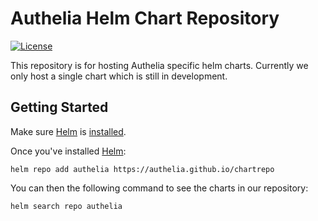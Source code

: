 # Authelia Helm Chart Repository

[![License](https://img.shields.io/badge/License-Apache%202.0-blue.svg)](https://opensource.org/licenses/Apache-2.0)

This repository is for hosting Authelia specific helm charts. Currently we only host a single chart which is still in
development.

## Getting Started

Make sure [Helm](https://helm.sh) is [installed](https://helm.sh/docs/intro/install/).

Once you've installed [Helm](https://helm.sh):

```console
helm repo add authelia https://authelia.github.io/chartrepo
```

You can then the following command to see the charts in our repository:

```console
helm search repo authelia
```